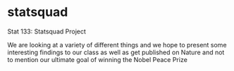 # statsquad
Stat 133: Statsquad Project

We are looking at a variety of different things and we hope to present some interesting findings to our class as well as get published on Nature and not to mention our ultimate goal of winning the Nobel Peace Prize
